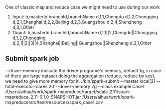 One of classic map and reduce case we might need to use during our work
1. Input:
h,masterId,branchId,branchName
d,1,1,Chengdu
d,1,2,Chongqing
d,2,1,Shanghai
d,2,2,Beijing
d,2,3,Guangzhou
d,2,4,Shenzheng
d,3,1,Other
2. Ouput:
h,masterId,branchId,branchName
d,1,1||2,Chengdu||Chongqing
d,1,2,Chongqing
d,2,1||2||3||4,Shanghai||Beijing||Guangzhou||Shenzheng
d,3,1,Other

## Submit spark job
--driver-memory indicate the driver programe's memory, default 1g, in case of there are large dataset doing the aggregation (reduce, reduce by key), we need to give more memory for it. 
./bin/spark-submit --master local[2] --total-executor-cores 20 --driver-memory 2g --class example.Case1 /Users/aihua/work/spark-mapreduce/target/scala-2.11/spark-mapreduce_2.11-0.1.0-SNAPSHOT.jar /Users/aihua/work/spark-mapreduce/src/test/resources/spark_case1.csv
